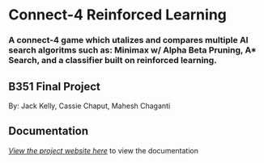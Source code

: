 # Connect-4 Reinforced Learning
### A connect-4 game which utalizes and compares multiple AI search algoritms such as: Minimax w/ Alpha Beta Pruning, A* Search, and a classifier built on reinforced learning.
## B351 Final Project
By: Jack Kelly, Cassie Chaput, Mahesh Chaganti


## Documentation
*[View the project website here](https://jkelly423.github.io/connect-4-reinforced-learning/)* to view the documentation
